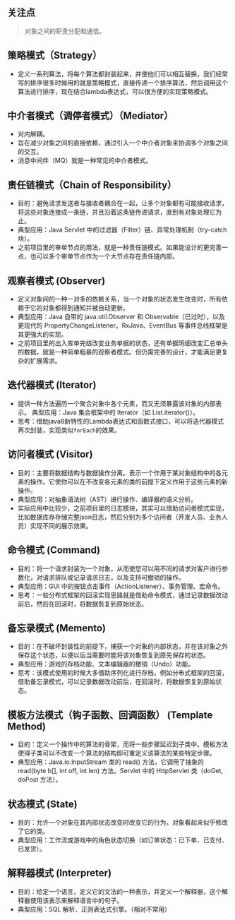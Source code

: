 ## 关注点

> 对象之间的职责分配和通信。

## 策略模式（Strategy）

- 定义一系列算法，将每个算法都封装起来，并使他们可以相互替换，我们经常写的排序很多时候用的就是策略模式，直接传递一个排序算法，然后调用这个算法进行排序，现在结合lambda表达式，可以很方便的实现策略模式。

## 中介者模式（调停者模式）（Mediator）

- 对内解耦。
- 旨在减少对象之间的直接依赖，通过引入一个中介者对象来协调多个对象之间的交互。
- 消息中间件（MQ）就是一种常见的中介者模式。

## 责任链模式（Chain of Responsibility）

- 目的：避免请求发送者与接收者耦合在一起，让多个对象都有可能接收请求，将这些对象连接成一条链，并且沿着这条链传递请求，直到有对象处理它为止。
- 典型应用：Java Servlet 中的过滤器（Filter）链、异常处理机制（try-catch 块）。
- 之前项目里的审单节点的用法，就是一种责任链模式。如果能设计的更完善一点，也可以多个审单节点作为一个大节点存在责任链内部。

## 观察者模式 (Observer)

- 定义对象间的一种一对多的依赖关系，当一个对象的状态发生改变时，所有依赖于它的对象都得到通知并被自动更新。
- 典型应用：Java 自带的 java.util.Observer 和 Observable（已过时），以及更现代的 PropertyChangeListener。RxJava、EventBus 等事件总线框架是其更强大的实现。
- 之前项目里的出入库单完结改变业务单据的状态，还有单据明细改变汇总单头的数据，就是一种简单粗暴的观察者模式。但仍需完善的设计，才能满足更复杂的扩展需求。

## 迭代器模式 (Iterator)

- 提供一种方法遍历一个聚合对象中各个元素，而又无须暴露该对象的内部表示。 典型应用：Java 集合框架中的 Iterator（如 List.iterator()）。
- 思考：借助java8新特性的Lambda表达式和函数式接口，可以将迭代器模式再次封装，实现类似`forEach`的效果。

## 访问者模式 (Visitor)

- 目的：主要将数据结构与数据操作分离。表示一个作用于某对象结构中的各元素的操作。它使你可以在不改变各元素的类的前提下定义作用于这些元素的新操作。
- 典型应用：对抽象语法树（AST）进行操作、编译器的语义分析。
- 实际应用中比较少，之前项目里的日志模块，其实可以借助访问者模式实现，比如数据库存存储完整json日志，然后分别为多个访问者（开发人员、业务人员）实现不同的展示效果。

## 命令模式 (Command)

- 目的：将一个请求封装为一个对象，从而使您可以用不同的请求对客户进行参数化，对请求排队或记录请求日志，以及支持可撤销的操作。
- 典型应用：GUI 中的按钮点击事件（ActionListener）、事务管理、宏命令。
- 思考：一些分布式框架的回滚实现思路就是借助命令模式，通过记录数据改动前后，然后在回滚时，将数据恢复到原始状态。

## 备忘录模式 (Memento)

- 目的：在不破坏封装性的前提下，捕获一个对象的内部状态，并在该对象之外保存这个状态，以便以后当需要时能将该对象恢复到原先保存的状态。
- 典型应用：游戏的存档功能、文本编辑器的撤销（Undo）功能。
- 思考：该模式使用的时候大多借助序列化进行存档，例如分布式框架的回滚，借助备忘录模式，可以记录数据改动前后，在回滚时，将数据恢复到原始状态。

## 模板方法模式（钩子函数、回调函数） (Template Method)

- 目的：定义一个操作中的算法的骨架，而将一些步骤延迟到子类中。模板方法使得子类可以不改变一个算法的结构即可重定义该算法的某些特定步骤。
- 典型应用：Java.io.InputStream 类的 read() 方法，它调用了抽象的 read(byte b[], int off, int len) 方法。Servlet 中的 HttpServlet 类（doGet, doPost 方法）。

## 状态模式 (State)

- 目的：允许一个对象在其内部状态改变时改变它的行为。对象看起来似乎修改了它的类。
- 典型应用：工作流或游戏中的角色状态切换（如订单状态：已下单、已支付、已发货）。

## 解释器模式 (Interpreter)

- 目的：给定一个语言，定义它的文法的一种表示，并定义一个解释器，这个解释器使用该表示来解释语言中的句子。
- 典型应用：SQL 解析、正则表达式引擎。（相对不常用）